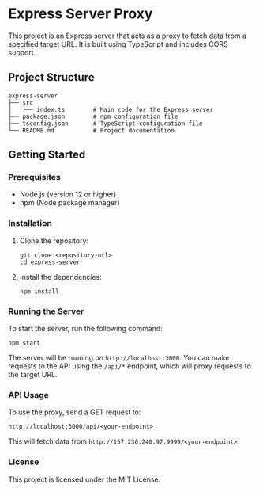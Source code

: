 # Express Server Proxy

This project is an Express server that acts as a proxy to fetch data from a specified target URL. It is built using TypeScript and includes CORS support.

## Project Structure

```
express-server
├── src
│   └── index.ts        # Main code for the Express server
├── package.json        # npm configuration file
├── tsconfig.json       # TypeScript configuration file
└── README.md           # Project documentation
```

## Getting Started

### Prerequisites

- Node.js (version 12 or higher)
- npm (Node package manager)

### Installation

1. Clone the repository:

   ```
   git clone <repository-url>
   cd express-server
   ```

2. Install the dependencies:

   ```
   npm install
   ```

### Running the Server

To start the server, run the following command:

```
npm start
```

The server will be running on `http://localhost:3000`. You can make requests to the API using the `/api/*` endpoint, which will proxy requests to the target URL.

### API Usage

To use the proxy, send a GET request to:

```
http://localhost:3000/api/<your-endpoint>
```

This will fetch data from `http://157.230.240.97:9999/<your-endpoint>`.

### License

This project is licensed under the MIT License.